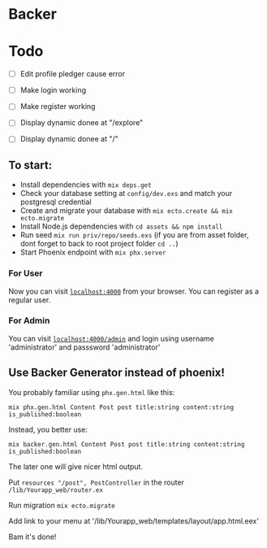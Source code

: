 # Backer

# Todo

- [ ] Edit profile pledger cause error
- [ ] Make login working
- [ ] Make register working
- [ ] Display dynamic donee at "/explore"
- [ ] Display dynamic donee at "/"



## To start:
  * Install dependencies with `mix deps.get`
  * Check your database setting at `config/dev.exs` and match your postgresql credential
  * Create and migrate your database with `mix ecto.create && mix ecto.migrate`
  * Install Node.js dependencies with `cd assets && npm install`
  * Run seed `mix run priv/repo/seeds.exs` (if you are from asset folder, dont forget to back to root project folder `cd ..`)
  * Start Phoenix endpoint with `mix phx.server`

### For User
Now you can visit [`localhost:4000`](http://localhost:4000) from your browser.
You can register as a regular user.

### For Admin
You can visit [`localhost:4000/admin`](http://localhost:4000/admin) and login using username 'administrator' and passsword 'administrator'


## Use Backer Generator instead of phoenix!
You probably familiar using `phx.gen.html` like this:

`mix phx.gen.html Content Post post title:string content:string is_published:boolean`

Instead, you better use:

`mix backer.gen.html Content Post post title:string content:string is_published:boolean`

The later one will give nicer html output.

Put `resources "/post", PostController` in the router `/lib/Yourapp_web/router.ex`

Run migration `mix ecto.migrate`

Add link to your menu at '/lib/Yourapp_web/templates/layout/app.html.eex'

Bam it's done!

